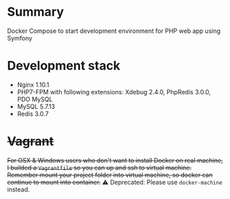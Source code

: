 # Summary
Docker Compose to start development environment for PHP web app using Symfony

# Development stack
- Nginx 1.10.1
- PHP7-FPM with following extensions: Xdebug 2.4.0, PhpRedis 3.0.0, PDO MySQL
- MySQL 5.7.13
- Redis 3.0.7

# ~~Vagrant~~
~~For OSX & Windows users who don't want to install Docker on real machine, I builded a `Vagrantfile` so you can up and ssh to virtual machine. Remember mount your project folder into virtual machine, so docker can continue to mount into container.~~ :warning: Deprecated: Please use `docker-machine` instead.
